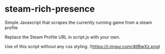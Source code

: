 # steam-rich-presence
Simple Javascript that scrapes the currently running game from a steam profile

Replace the Steam Profile URL in script.js with your own.

Use of this script without any css styling.
!(https://i.imgur.com/4tlBwXz.png)
